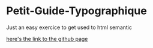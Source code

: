 # Petit-Guide-Typographique

Just an easy exercice to get used to html semantic

[here's the link to the github page](https://donovan-herion.github.io/Petit-Guide-Typographique/)
